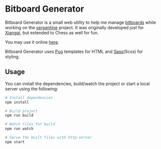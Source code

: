 Bitboard Generator
==================

Bitboard Generator is a small web utility to help me manage
[bitboards](https://en.wikipedia.org/wiki/Bitboard) while working on the
[serpentine](https://github.com/bsuth/serpentine-core) project. It was
originally developed just for [Xiangqi](https://en.wikipedia.org/wiki/Xiangqi),
but extended to Chess as well for fun.

You may use it online [here](https://bsuth.github.io/bitboard-generator/).

Bitboard Generator uses [Pug](https://pugjs.org/api/getting-started.html)
templates for HTML and [Sass](https://sass-lang.com/)(Scss) for styling.

Usage
-----

You can install the dependencies, build/watch the project or start a local
server using the following:

```bash
# Install dependencies
npm install

# Build project
npm run build

# Watch files for build
npm run watch

# Serve the built files with http-server
npm start
```
